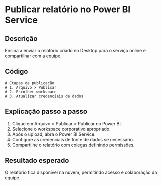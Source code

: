 # Publicar relatório no Power BI Service

## Descrição
Ensina a enviar o relatório criado no Desktop para o serviço online e compartilhar com a equipe.

## Código
```text
# Etapas de publicação
# 1. Arquivo > Publicar
# 2. Escolher workspace
# 3. Atualizar credenciais de dados
```

## Explicação passo a passo
1. Clique em Arquivo > Publicar > Publicar no Power BI.
2. Selecione o workspace corporativo apropriado.
3. Após o upload, abra o Power BI Service.
4. Configure as credenciais de fonte de dados se necessário.
5. Compartilhe o relatório com colegas definindo permissões.

## Resultado esperado
O relatório fica disponível na nuvem, permitindo acesso e colaboração da equipe.
